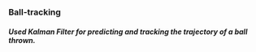 ### Ball-tracking
##### Used Kalman Filter for predicting and tracking the trajectory of a ball thrown.
